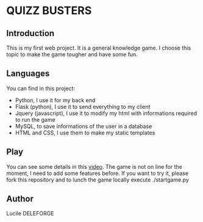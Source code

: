 # QUIZZ BUSTERS

## Introduction
This is my first web project. It is a general knowledge game. I choose this topic to make the game tougher and have some fun.

## Languages
You can find in this project:
- Python, I use it for my back end
- Flask (python), I use it to send everything to my client
- Jquery (javascript), I use it to modify my html with informations required to run the game
- MySQL, to save informations of the user in a database
- HTML and CSS, I use them to make my static templates

## Play
You can see some details in this [video]((https://youtu.be/TmCeF0ZLs-g)).
The game is not on line for the moment, I need to add some features before. 
If you want to try it, please fork this repository and to lunch the game locally execute ./startgame.py

## Author
Lucile DELEFORGE
